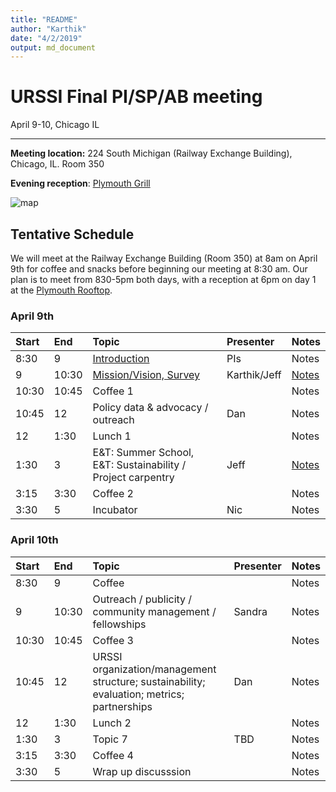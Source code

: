 ```yaml
---
title: "README"
author: "Karthik"
date: "4/2/2019"
output: md_document
---
```




# URSSI Final PI/SP/AB meeting

April 9-10, Chicago IL

---


**Meeting location:** 224 South Michigan (Railway Exchange Building), Chicago, IL. Room 350

**Evening reception**: [Plymouth Grill](http://plymouthgrill.com/rooftop-bar-grill/)




![map](https://i.imgur.com/FbPJkqp.png)

## Tentative Schedule

We will meet at the Railway Exchange Building (Room 350) at 8am on April 9th for
coffee and snacks before beginning our meeting at 8:30 am. Our plan is
to meet from 830-5pm both days, with a reception at 6pm on day 1 at the [Plymouth Rooftop](http://plymouthgrill.com/rooftop-bar-grill/).



### April 9th


|Start |End   |Topic                                                                                                                      |Presenter    |Notes                                                                                                     |
|:-----|:-----|:--------------------------------------------------------------------------------------------------------------------------|:------------|:---------------------------------------------------------------------------------------------------------|
|8:30  |9     |[Introduction](http://inundata.org/talks/urssi_final/#/)                                                                   |PIs          |Notes                                                                                                     |
|9     |10:30 |[Mission/Vision, Survey](https://docs.google.com/document/d/1p5oKE-ke-ov0dBCk8xu8m13O-qWRrZVVlMHjKvjPgqM/edit?usp=sharing) |Karthik/Jeff |[Notes](https://docs.google.com/document/d/1vQsQvp5MzD9l0zNel7QODKDXsH9lAdRFvGPHRntH5Ik/edit?usp=sharing) |
|10:30 |10:45 |Coffee 1                                                                                                                   |             |Notes                                                                                                     |
|10:45 |12    |Policy data & advocacy / outreach                                                                                          |Dan          |Notes                                                                                                     |
|12    |1:30  |Lunch 1                                                                                                                    |             |Notes                                                                                                     |
|1:30  |3     |E&T: Summer School, E&T: Sustainability / Project carpentry                                                                |Jeff         |[Notes](https://docs.google.com/document/d/1K6S59HKbsO2FvQgtE9pvaIbV8jizvfJ6jrVYqTFvouY/edit?usp=sharing) |
|3:15  |3:30  |Coffee 2                                                                                                                   |             |Notes                                                                                                     |
|3:30  |5     |Incubator                                                                                                                  |Nic          |Notes                                                                                                     |

### April 10th


|Start |End   |Topic                                                                                      |Presenter |Notes |
|:-----|:-----|:------------------------------------------------------------------------------------------|:---------|:-----|
|8:30  |9     |Coffee                                                                                     |          |Notes |
|9     |10:30 |Outreach / publicity / community management / fellowships                                  |Sandra    |Notes |
|10:30 |10:45 |Coffee 3                                                                                   |          |Notes |
|10:45 |12    |URSSI organization/management structure; sustainability; evaluation; metrics; partnerships |Dan       |Notes |
|12    |1:30  |Lunch 2                                                                                    |          |Notes |
|1:30  |3     |Topic 7                                                                                    |TBD       |Notes |
|3:15  |3:30  |Coffee 4                                                                                   |          |Notes |
|3:30  |5     |Wrap up discusssion                                                                        |          |Notes |

